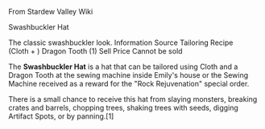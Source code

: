 From Stardew Valley Wiki

Swashbuckler Hat

The classic swashbuckler look. Information Source Tailoring Recipe  
(Cloth + ) Dragon Tooth (1) Sell Price Cannot be sold

The **Swashbuckler Hat** is a hat that can be tailored using Cloth and a Dragon Tooth at the sewing machine inside Emily's house or the Sewing Machine received as a reward for the "Rock Rejuvenation" special order.

There is a small chance to receive this hat from slaying monsters, breaking crates and barrels, chopping trees, shaking trees with seeds, digging Artifact Spots, or by panning.\[1]